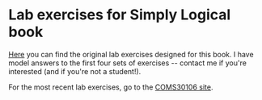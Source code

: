# Lab exercises for Simply Logical book #
[Here](https://simply-logical.space/labs/) you can find the original lab exercises designed for this book. I have model answers to the first four sets of exercises -- contact me if you're interested (and if you're not a student!).  

For the most recent lab exercises, go to the [COMS30106 site](https://www.cs.bris.ac.uk/Teaching/Resources/COMS30106/).
